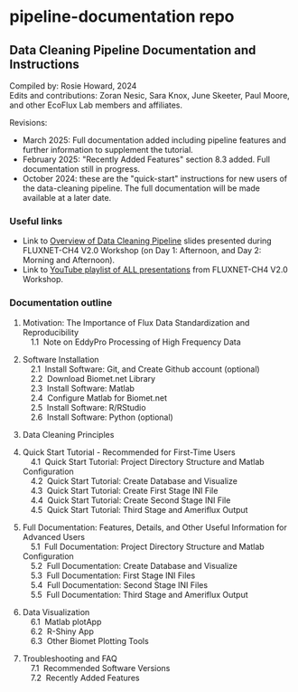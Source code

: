 # pipeline-documentation repo

## Data Cleaning Pipeline Documentation and Instructions

Compiled by: Rosie Howard, 2024\
Edits and contributions: Zoran Nesic, Sara Knox, June Skeeter, Paul Moore, and other EcoFlux Lab members and affiliates.

Revisions:
- March 2025: Full documentation added including pipeline features and further information to supplement the tutorial. 
- February 2025: "Recently Added Features" section 8.3 added. Full documentation still in progress.
- October 2024: these are the "quick-start" instructions for new users of the data-cleaning pipeline. The full documentation will be made available at a later date. 

### Useful links 
- Link to <a href="workshop/DataCleaningPipeline_Overview_Final_Web.zip">Overview of Data Cleaning Pipeline</a> slides presented during FLUXNET-CH4 V2.0 Workshop (on Day 1: Afternoon, and Day 2: Morning and Afternoon).
- Link to <a href="https://www.youtube.com/watch?v=wpeOC09LvS8&list=PLwwM5mY7NX4S62HBzrxXWvox_tWysd9un&ab_channel=EcoFluxLab" target="_blank" rel="noopener noreferrer">YouTube playlist of ALL presentations</a> from FLUXNET-CH4 V2.0 Workshop.

### Documentation outline

1. Motivation: The Importance of Flux Data Standardization and Reproducibility\
&emsp;1.1 &nbsp;Note on EddyPro Processing of High Frequency Data

2. Software Installation\
&emsp;2.1 &nbsp;Install Software: Git, and Create Github account (optional)\
&emsp;2.2 &nbsp;Download Biomet.net Library\
&emsp;2.3 &nbsp;Install Software: Matlab\
&emsp;2.4 &nbsp;Configure Matlab for Biomet.net\
&emsp;2.5 &nbsp;Install Software: R/RStudio\
&emsp;2.6 &nbsp;Install Software: Python (optional)

3. Data Cleaning Principles

<!-- 4. Set Up Project Directory Structure and Configure Matlab\ -->
4. Quick Start Tutorial - Recommended for First-Time Users\
&emsp;4.1 &nbsp;Quick Start Tutorial: Project Directory Structure and Matlab Configuration\
&emsp;4.2 &nbsp;Quick Start Tutorial: Create Database and Visualize\
&emsp;4.3 &nbsp;Quick Start Tutorial: Create First Stage INI File\
&emsp;4.4 &nbsp;Quick Start Tutorial: Create Second Stage INI File\
&emsp;4.5 &nbsp;Quick Start Tutorial: Third Stage and Ameriflux Output

5. Full Documentation: Features, Details, and Other Useful Information for Advanced Users\
&emsp;5.1 &nbsp;Full Documentation: Project Directory Structure and Matlab Configuration\
&emsp;5.2 &nbsp;Full Documentation: Create Database and Visualize\
&emsp;5.3 &nbsp;Full Documentation: First Stage INI Files\
&emsp;5.4 &nbsp;Full Documentation: Second Stage INI Files\
&emsp;5.5 &nbsp;Full Documentation: Third Stage and Ameriflux Output

6. Data Visualization\
&emsp;6.1 &nbsp;Matlab plotApp\
&emsp;6.2 &nbsp;R-Shiny App\
&emsp;6.3 &nbsp;Other Biomet Plotting Tools

7. Troubleshooting and FAQ\
&emsp;7.1 &nbsp;Recommended Software Versions\
&emsp;7.2 &nbsp;Recently Added Features


<!-- old section numbering -->
<!-- &emsp;4.1 &nbsp;Quick Start: Directory Structure and Matlab Configuration\
&emsp;4.2 &nbsp;Full Documentation: Set Up Project Directory Structure\
&emsp;4.3 &nbsp;Full Documentation: Configure Matlab for Data Structure -->

<!-- 5. Create Database from Raw Data and Visualize Contents\ -->

<!-- 5. Quick Start: Create Database\ -->
<!-- &emsp;5.1 &nbsp;Quick Start: Create Database and Visualize -->
<!-- &emsp;5.2 &nbsp;Full Documentation: Create Database -->

<!-- 6. Create Your Own INI Files for Data Cleaning\ -->

<!-- 6. Quick Start Tutorial: Create INI and Other Configuration Files for Data Cleaning\
&emsp;6.1 &nbsp;Quick Start: First Stage INI File\
&emsp;6.2 &nbsp;Quick Start: Second Stage INI File\
&emsp;6.3 &nbsp;Quick Start: Third Stage and Ameriflux Output -->

<!-- 7. Full Documentation: INI and Configuration Files - Details and Features\
&emsp;7.1 &nbsp;Full Documentation: First Stage INI file, Global Variables, Include Files, and Tags\
&emsp;7.2 &nbsp;Full Documentation: Second Stage INI\
&emsp;7.3 &nbsp;Full Documentation: Third Stage and Ameriflux Output -->
<!-- 
8. Data Visualization\
&emsp;8.1 &nbsp;Matlab plotApp\
&emsp;8.2 &nbsp;R-Shiny App

9. Troubleshooting and FAQ\
&emsp;9.1 &nbsp;Recommended Software Versions\
&emsp;9.2 &nbsp;Recommended Software Versions -->

